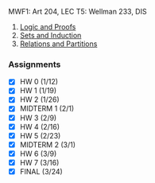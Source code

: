 MWF1: Art 204, LEC
T5: Wellman 233, DIS
1. [Logic and Proofs](../Notes/Logic%20and%20Proofs.md)
2. [Sets and Induction](../Notes/Sets%20and%20Induction.md)
3. [Relations and Partitions](../Notes/Relations%20and%20Partitions.md)
### Assignments
- [x] HW 0 (1/12)
- [x] HW 1 (1/19)
- [x] HW 2 (1/26)
- [x] MIDTERM 1 (2/1)
- [x] HW 3 (2/9)
- [x] HW 4 (2/16)
- [x] HW 5 (2/23)
- [x] MIDTERM 2 (3/1)
- [x] HW 6 (3/9)
- [x] HW 7 (3/16)
- [x] FINAL (3/24)